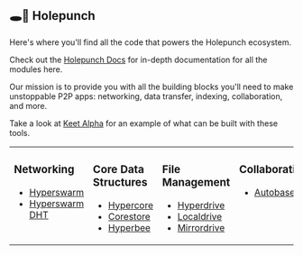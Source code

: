 ## :hole::boxing_glove: Holepunch

Here's where you'll find all the code that powers the Holepunch ecosystem.

Check out the [Holepunch Docs](https://docs.holepunch.to) for in-depth documentation for all the modules here.

Our mission is to provide you with all the building blocks you'll need to make unstoppable P2P apps: networking, data transfer, indexing, collaboration, and more.

Take a look at [Keet Alpha](https://keet.io) for an example of what can be built with these tools.

<table border=0><tr><td valign=top>

### Networking
* [Hyperswarm](https://github.com/holepunchto/hyperswarm)
* [Hyperswarm DHT](https://github.com/holepunchto/hyperswarm-dht)

</td><td valign=top>

### Core Data Structures
* [Hypercore](https://github.com/holepunchto/hypercore)
* [Corestore](https://github.com/holepunchto/corestore)
* [Hyperbee](https://github.com/holepunchto/hyperbee)

</td><td valign=top>

### File Management
* [Hyperdrive](https://github.com/holepunchto/hyperdrive-next)
* [Localdrive](https://github.com/holepunchto/localdrive)
* [Mirrordrive](https://github.com/holepunchto/mirror-drive)

</td><td valign=top>

### Collaboration
* [Autobase](https://github.com/holepunchto/autobase)

</td></tr></table>
